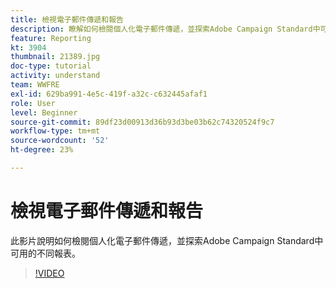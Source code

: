 ```yaml
---
title: 檢視電子郵件傳遞和報告
description: 瞭解如何檢閱個人化電子郵件傳遞，並探索Adobe Campaign Standard中可用的不同報表。
feature: Reporting
kt: 3904
thumbnail: 21389.jpg
doc-type: tutorial
activity: understand
team: WWFRE
exl-id: 629ba991-4e5c-419f-a32c-c632445afaf1
role: User
level: Beginner
source-git-commit: 89df23d00913d36b93d3be03b62c74320524f9c7
workflow-type: tm+mt
source-wordcount: '52'
ht-degree: 23%

---
```


# 檢視電子郵件傳遞和報告

此影片說明如何檢閱個人化電子郵件傳遞，並探索Adobe Campaign Standard中可用的不同報表。

>[!VIDEO](https://video.tv.adobe.com/v/21389?quality=12&learn=on)
